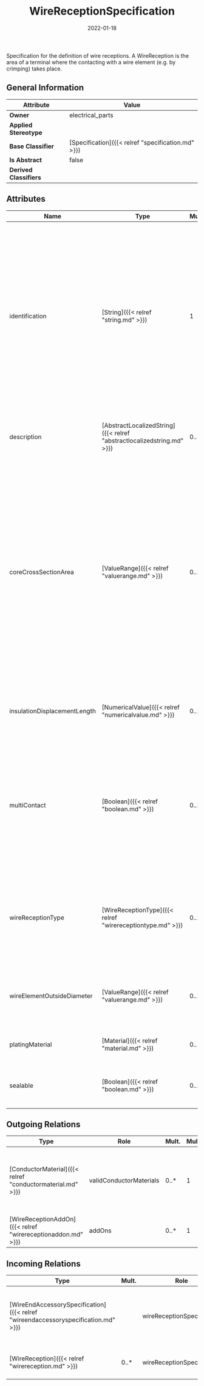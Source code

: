 ﻿---
title: WireReceptionSpecification
toc: false
type: specs
date: "2022-01-18"
draft: false
specification: VEC
version: 1.2.2
documentType: "Recommendation"
elementType: Class
classes:
  - WireReceptionSpecification
menu_name: vec-1.2.2
---
<p> Specification for the definition of wire receptions. A WireReception is the area of a terminal where the contacting with a wire element (e.g. by crimping) takes place.      </p>

## General Information

| Attribute               | Value |
|-------------------------|-------|
| **Owner**               | electrical_parts |
| **Applied Stereotype**  |   |
| **Base Classifier**     | [Specification]({{< relref "specification.md" >}})<br/>  |
| **Is Abstract**         | false |
| **Derived Classifiers** |   |

## Attributes
|  Name  |  Type  |  Mult.  |  Description  |  Owning Classifier  |
|--------|--------|---------|---------------|--------------|
|identification | [String]({{< relref "string.md" >}}) | 1 | <p> Specifies a unique identification of the specification. The identification is guaranteed to be unique within the document containing the specification. For all VEC-documents a Specification-instance can be trusted to be identical if the DocumentVersion-instance is the same (see DocumentVersion) and the identification of the Specification is the same.      </p> | [Specification]({{< relref "specification.md" >}}) |
|description | [AbstractLocalizedString]({{< relref "abstractlocalizedstring.md" >}}) | 0..* | <p> Specifies additional, human readable information about the specification.      </p> | [Specification]({{< relref "specification.md" >}}) |
|coreCrossSectionArea | [ValueRange]({{< relref "valuerange.md" >}}) | 0..1 | <p> Specifies a value range for cross-section areas of cores that are compatible with the wire reception.      </p>      <p> For wire receptions where a single core is attached to, this value defines the <i>ValueRange</i> of the <i>crossSectionArea </i>of the core. For wire receptions where more than one core is attached to (e.g. ring terminals, splices), this attribute defines the valid value range for the sum of the cross-section areas of all attached cores.      </p> | [WireReceptionSpecification]({{< relref "wirereceptionspecification.md" >}}) |
|insulationDisplacementLength | [NumericalValue]({{< relref "numericalvalue.md" >}}) | 0..1 | <p>Specifies the length of the insulation which must be stripped off to fit to this wire reception.  </p> | [WireReceptionSpecification]({{< relref "wirereceptionspecification.md" >}}) |
|multiContact | [Boolean]({{< relref "boolean.md" >}}) | 0..1 | <p> Specifies if it is possible to contact more than one core at the wire reception. If this attribute is set to true, the wire reception is allowed for more than one wire, but one wire is possible as well. If set to false, only one wire is allowed.      </p> | [WireReceptionSpecification]({{< relref "wirereceptionspecification.md" >}}) |
|wireReceptionType | [WireReceptionType]({{< relref "wirereceptiontype.md" >}}) | 0..1 | <p> Specifies the type of the wire reception. The wireReceptionType defines how the wire is joined with the wire reception.     </p>      <p> This attribute is defined in an OpenEnumeration.      </p> | [WireReceptionSpecification]({{< relref "wirereceptionspecification.md" >}}) |
|wireElementOutsideDiameter | [ValueRange]({{< relref "valuerange.md" >}}) | 0..1 | <p> Specifies a value range for valid diameters a WireElement must have to fit to the wire reception.      </p> | [WireReceptionSpecification]({{< relref "wirereceptionspecification.md" >}}) |
|platingMaterial | [Material]({{< relref "material.md" >}}) | 0..* | <p>Specifies the plating material of the wire reception. </p> | [WireReceptionSpecification]({{< relref "wirereceptionspecification.md" >}}) |
|sealable | [Boolean]({{< relref "boolean.md" >}}) | 0..1 | <p>Specifies if the wire reception can be sealed.  (see KBLFRM-311) </p> | [WireReceptionSpecification]({{< relref "wirereceptionspecification.md" >}}) |

## Outgoing Relations
|    Type  |   Role   |   Mult.   |   Mult.   |   Description   |
|----------|----------|-----------|-----------|-----------------|
| [ConductorMaterial]({{< relref "conductormaterial.md" >}}) | validConductorMaterials | 0..* | 1 | <p> Specifies the materials of a conductor, that are valid to use with this <i>WireReceptionSpecification</i>. This material shall be matched against the <i>ConductorSpecification.material.</i>      </p> |
| [WireReceptionAddOn]({{< relref "wirereceptionaddon.md" >}}) | addOns | 0..* | 1 |  |
##  Incoming Relations
|    Type  |   Mult.  |   Role    |   Mult.   |   Description  |
|----------|----------|-----------|-----------|----------------|
| [WireEndAccessorySpecification]({{< relref "wireendaccessoryspecification.md" >}}) |  | wireReceptionSpecification | 0..1 | <p> References the single <i>WireReceptionSpecification</i> that is specifying the properties of the <i>WireEndAccessory</i> that are related to wire.      </p> |
| [WireReception]({{< relref "wirereception.md" >}}) | 0..* | wireReceptionSpecification | 0..1 | References the WireReceptionSpecification that specifies the WireReception. |
